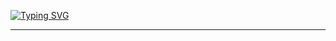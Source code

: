 [![Typing SVG](https://readme-typing-svg.herokuapp.com?font=Fira+Code&weight=300&size=50&duration=4000&pause=1000&color=39FF14&center=true&vCenter=true&random=false&width=1000&lines=luid_vzzz+instagram;Sou+um+Estudante+de+Informatica;Bem+Vindo%3A)](https://git.io/typing-svg)
 ***
